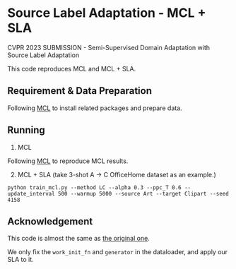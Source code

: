 # Source Label Adaptation - MCL + SLA
CVPR 2023 SUBMISSION - Semi-Supervised Domain Adaptation with Source Label Adaptation

This code reproduces MCL and MCL + SLA.

## Requirement & Data Preparation
Following [MCL](https://github.com/chester256/MCL) to install related packages and prepare data.

## Running

1. MCL

Following [MCL](https://github.com/chester256/MCL) to reproduce MCL results.

2. MCL + SLA (take 3-shot A -> C OfficeHome dataset as an example.)

```
python train_mcl.py --method LC --alpha 0.3 --ppc_T 0.6 --update_interval 500 --warmup 5000 --source Art --target Clipart --seed 4158
```

## Acknowledgement
This code is almost the same as [the original one](https://github.com/chester256/MCL).

We only fix the `work_init_fn` and `generator` in the dataloader, and apply our SLA to it.
